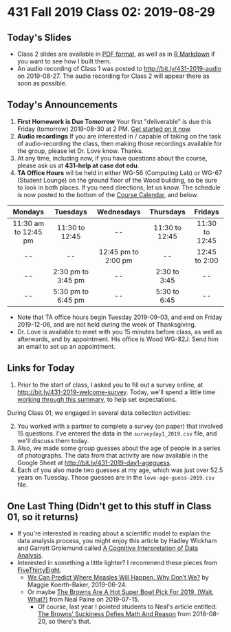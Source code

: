 # 431 Fall 2019 Class 02: 2019-08-29

## Today's Slides

- Class 2 slides are available in [PDF format](https://github.com/THOMASELOVE/2019-431/blob/master/CLASSES/CLASS02/431_class-02-slides_2019.pdf), as well as in [R Markdown](https://github.com/THOMASELOVE/2019-431/blob/master/CLASSES/CLASS02/431_class-02-slides_2019.Rmd) if you want to see how I built them.
- An audio recording of Class 1 was posted to http://bit.ly/431-2019-audio on 2019-08-27. The audio recording for Class 2 will appear there as soon as possible.

## Today's Announcements

1. **First Homework is Due Tomorrow** Your first "deliverable" is due this Friday (tomorrow) 2019-08-30 at 2 PM. [Get started on it now](https://github.com/THOMASELOVE/2019-431/tree/master/DELIVERABLES/A).
2. **Audio recordings** If you are interested in / capable of taking on the task of audio-recording the class, then making those recordings available for the group, please let Dr. Love know. Thanks.
3. At any time, including now, if you have questions about the course, please ask us at **431-help at case dot edu**. 
4. **TA Office Hours** wil be held in either WG-56 (Computing Lab) or WG-67 (Student Lounge) on the ground floor of the Wood building, so be sure to look in both places. If you need directions, let us know. The schedule is now posted to the bottom of the [Course Calendar](https://github.com/THOMASELOVE/2019-431/blob/master/calendar.md), and below.

Mondays | Tuesdays | Wednesdays | Thursdays | Fridays
:----------: | :----------: | :----------: | :----------: | :----------: 
11:30 am to 12:45 pm | 11:30 to 12:45 | -- | 11:30 to 12:45 | 11:30 to 12:45
-- | -- | 12:45 pm to 2:00 pm | -- | 12:45 to 2:00
-- | 2:30 pm to 3:45 pm | -- | 2:30 to 3:45 | --
-- | 5:30 pm to 6:45 pm | -- | 5:30 to 6:45 | --

- Note that TA office hours begin Tuesday 2019-09-03, and end on Friday 2019-12-06, and are not held during the week of Thanksgiving. 
- Dr. Love is available to meet with you 15 minutes before class, as well as afterwards, and by appointment. His office is Wood WG-82J. Send him an email to set up an appointment.


## Links for Today 

1. Prior to the start of class, I asked you to fill out a survey online, at http://bit.ly/431-2019-welcome-survey. Today, we'll spend a little time [working through this summary](https://docs.google.com/document/d/1k5zLv31yDrpLn06F9Wady3wO5VfqXSiytVhrv8TEMwk/edit?usp=sharing), to help set expectations.

During Class 01, we engaged in several data collection activities:

2. You worked with a partner to complete a survey (on paper) that involved 15 questions. I've entered the data in the `surveyday1_2019.csv` file, and we'll discuss them today.
3. Also, we made some group guesses about the age of people in a series of photographs. The data from that activity are now available in the Google Sheet at http://bit.ly/431-2019-day1-ageguess.
4. Each of you also made two guesses at my age, which was just over 52.5 years on Tuesday. Those guesses are in the `love-age-guess-2019.csv` file.


## One Last Thing (Didn't get to this stuff in Class 01, so it returns)

- If you're interested in reading about a scientific model to explain the data analysis process, you might enjoy this article by Hadley Wickham and Garrett Grolemund called [A Cognitive Interpretation of Data Analysis](http://vita.had.co.nz/papers/sensemaking.html).
- Interested in something a little lighter? I recommend these pieces from [FiveThirtyEight](https://fivethirtyeight.com).
    - [We Can Predict Where Measles Will Happen. Why Don’t We?](https://fivethirtyeight.com/features/we-can-predict-where-measles-will-happen-why-dont-we/) by Maggie Koerth-Baker, 2019-06-24.
    - Or maybe [The Browns Are A Hot Super Bowl Pick For 2019. (Wait, What?)](https://fivethirtyeight.com/features/the-browns-are-a-hot-super-bowl-pick-for-2019-wait-what/) from Neal Paine on 2019-07-15.
        - Of course, last year I pointed students to Neal's article entitled: [The Browns’ Suckiness Defies Math And Reason](https://fivethirtyeight.com/features/the-browns-suckiness-defies-math-and-reason/) from 2018-08-20, so there's that.

